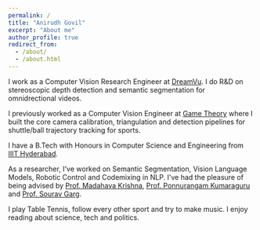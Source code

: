 ```yaml
---
permalink: /
title: "Anirudh Govil"
excerpt: "About me"
author_profile: true
redirect_from: 
  - /about/
  - /about.html
---
```


I work as a Computer Vision Research Engineer at [DreamVu](https://dreamvu.com/). I do R&D on stereoscopic depth detection and semantic segmentation for omnidrectional videos.

I previously worked as a Computer Vision Engineer at [Game Theory](https://www.gametheory.in/) where I built the core camera calibration, triangulation and detection pipelines for shuttle/ball trajectory tracking for sports.

I have a B.Tech with Honours in Computer Science and Engineering from [IIIT Hyderabad](https://www.iiit.ac.in/).

As a researcher, I've worked on Semantic Segmentation, Vision Language Models, Robotic Control and Codemixing in NLP. I've had the pleasure of being advised by [Prof. Madahava Krishna](https://robotics.iiit.ac.in/faculty_mkrishna/), [Prof. Ponnurangam Kumaraguru](https://precog.iiit.ac.in/) and [Prof. Sourav Garg](https://oravus.github.io/).  

I play Table Tennis, follow every other sport and try to make music. I enjoy reading about science, tech and politics. 




